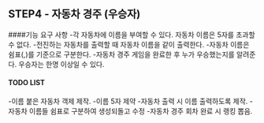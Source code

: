 ## STEP4 - 자동차 경주 (우승자)

####기능 요구 사항
-각 자동차에 이름을 부여할 수 있다. 자동차 이름은 5자를 초과할 수 없다.
-전진하는 자동차를 출력할 때 자동차 이름을 같이 출력한다.
-자동차 이름은 쉼표(,)를 기준으로 구분한다.
-자동차 경주 게임을 완료한 후 누가 우승했는지를 알려준다. 우승자는 한명 이상일 수 있다.

#### TODO LIST
-이름 붙은 자동차 객제 제작.
-이름 5자 제약
-자동차 출력 시 이름 출력하도록 제작.
-자동차 이름들 쉼표로 구분하여 생성되돌고 수정
-자동차 경주 회차 완료 시 랭킹 뽑음.
